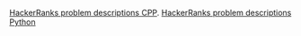 [HackerRanks problem descriptions CPP](https://www.hackerrank.com/domains/cpp 'CPP').
[HackerRanks problem descriptions Python](https://www.hackerrank.com/domains/python 'Python')